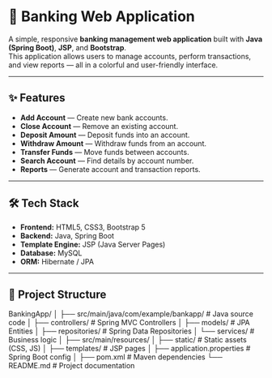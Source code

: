 # 🏦 Banking Web Application

A simple, responsive **banking management web application** built with **Java (Spring Boot)**, **JSP**, and **Bootstrap**.  
This application allows users to manage accounts, perform transactions, and view reports — all in a colorful and user-friendly interface.

---

## ✨ Features

- **Add Account** — Create new bank accounts.
- **Close Account** — Remove an existing account.
- **Deposit Amount** — Deposit funds into an account.
- **Withdraw Amount** — Withdraw funds from an account.
- **Transfer Funds** — Move funds between accounts.
- **Search Account** — Find details by account number.
- **Reports** — Generate account and transaction reports.

---

## 🛠️ Tech Stack

- **Frontend:** HTML5, CSS3, Bootstrap 5
- **Backend:** Java, Spring Boot
- **Template Engine:** JSP (Java Server Pages)
- **Database:** MySQL
- **ORM:** Hibernate / JPA

---

## 📂 Project Structure
BankingApp/
│
├── src/main/java/com/example/bankapp/ # Java source code
│ ├── controllers/ # Spring MVC Controllers
│ ├── models/ # JPA Entities
│ ├── repositories/ # Spring Data Repositories
│ └── services/ # Business logic
│
├── src/main/resources/
│ ├── static/ # Static assets (CSS, JS)
│ ├── templates/ # JSP pages
│ ├── application.properties # Spring Boot config
│
├── pom.xml # Maven dependencies
└── README.md # Project documentation


